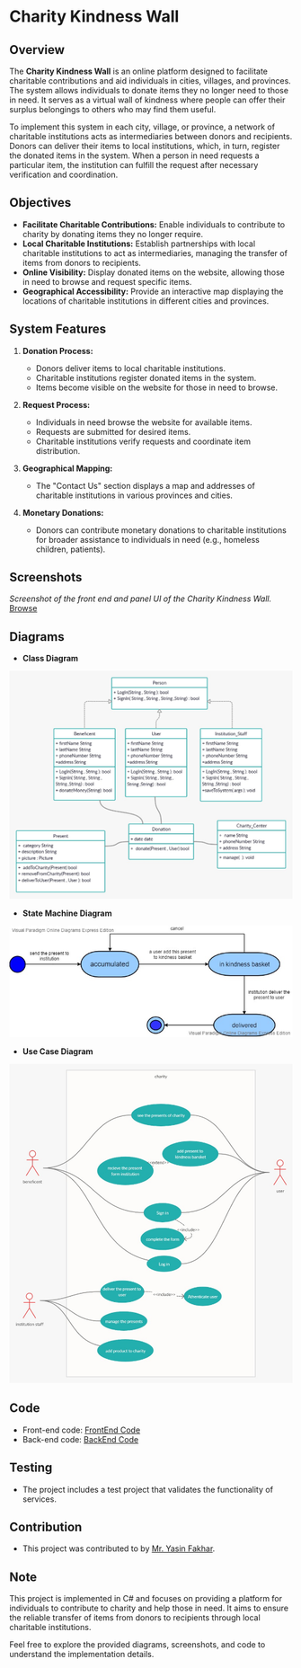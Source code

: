 # Charity Kindness Wall

## Overview
The **Charity Kindness Wall** is an online platform designed to facilitate charitable contributions and aid individuals in cities, villages, and provinces. The system allows individuals to donate items they no longer need to those in need. It serves as a virtual wall of kindness where people can offer their surplus belongings to others who may find them useful.

To implement this system in each city, village, or province, a network of charitable institutions acts as intermediaries between donors and recipients. Donors can deliver their items to local institutions, which, in turn, register the donated items in the system. When a person in need requests a particular item, the institution can fulfill the request after necessary verification and coordination.

## Objectives
- **Facilitate Charitable Contributions:** Enable individuals to contribute to charity by donating items they no longer require.
- **Local Charitable Institutions:** Establish partnerships with local charitable institutions to act as intermediaries, managing the transfer of items from donors to recipients.
- **Online Visibility:** Display donated items on the website, allowing those in need to browse and request specific items.
- **Geographical Accessibility:** Provide an interactive map displaying the locations of charitable institutions in different cities and provinces.

## System Features
1. **Donation Process:**
   - Donors deliver items to local charitable institutions.
   - Charitable institutions register donated items in the system.
   - Items become visible on the website for those in need to browse.

2. **Request Process:**
   - Individuals in need browse the website for available items.
   - Requests are submitted for desired items.
   - Charitable institutions verify requests and coordinate item distribution.

3. **Geographical Mapping:**
   - The "Contact Us" section displays a map and addresses of charitable institutions in various provinces and cities.

4. **Monetary Donations:**
   - Donors can contribute monetary donations to charitable institutions for broader assistance to individuals in need (e.g., homeless children, patients).

## Screenshots
*Screenshot of the front end and panel UI of the Charity Kindness Wall.* <a href="https://github.com/ElliotOne/Bachelor-Projects-Portfolio/tree/main/9.Software-Engineering-Module/OnlineCharity/Screenshots/ui">Browse</a>

## Diagrams
- **Class Diagram**
<img src="https://github.com/ElliotOne/Bachelor-Projects-Portfolio/blob/main/9.Software-Engineering-Module/OnlineCharity/Screenshots/digrams/class%20diagram.jpeg" />

- **State Machine Diagram**
<img src="https://github.com/ElliotOne/Bachelor-Projects-Portfolio/blob/main/9.Software-Engineering-Module/OnlineCharity/Screenshots/digrams/state-machine-diagram.jpeg" />

- **Use Case Diagram**
<img src="https://github.com/ElliotOne/Bachelor-Projects-Portfolio/blob/main/9.Software-Engineering-Module/OnlineCharity/Screenshots/digrams/use%20case%20diagram.jpeg" />

## Code
- Front-end code: <a href="https://github.com/ElliotOne/Bachelor-Projects-Portfolio/tree/main/9.Software-Engineering-Module/OnlineCharity/src/frontend">FrontEnd Code</a>
- Back-end code: <a href="https://github.com/ElliotOne/Bachelor-Projects-Portfolio/tree/main/9.Software-Engineering-Module/OnlineCharity/src/backend">BackEnd Code</a>

## Testing
- The project includes a test project that validates the functionality of services.

## Contribution
- This project was contributed to by [Mr. Yasin Fakhar](https://github.com/yasinfakhar).

## Note
This project is implemented in C# and focuses on providing a platform for individuals to contribute to charity and help those in need. It aims to ensure the reliable transfer of items from donors to recipients through local charitable institutions.

Feel free to explore the provided diagrams, screenshots, and code to understand the implementation details.
